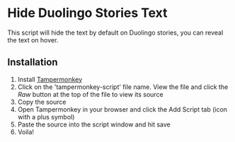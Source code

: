 # Hide Duolingo Stories Text

This script will hide the text by default on Duolingo stories, you can reveal the text on hover.

## Installation

1. Install [Tampermonkey](https://tampermonkey.net/)
1. Click on the 'tampermonkey-script' file name. View the file and click the _Raw_ button at the top of the file to view its source
1. Copy the source
1. Open Tampermonkey in your browser and click the Add Script tab (icon with a plus symbol)
1. Paste the source into the script window and hit save
1. Voila!
